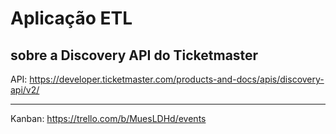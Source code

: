 # Aplicação ETL
## sobre a Discovery API do Ticketmaster

API: https://developer.ticketmaster.com/products-and-docs/apis/discovery-api/v2/

---

Kanban: https://trello.com/b/MuesLDHd/events
